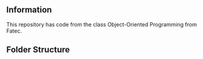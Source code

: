 ## Information

This repository has code from the class Object-Oriented Programming from Fatec.

## Folder Structure
